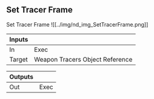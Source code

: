 ## Set Tracer Frame
Set Tracer Frame
![[../img/nd_img_SetTracerFrame.png]]

|Inputs||
|--|--|
| In | Exec |
| Target | Weapon Tracers Object Reference |

|Outputs||
|--|--|
| Out | Exec |
